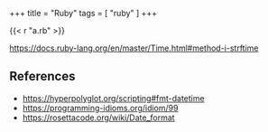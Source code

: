 +++
title = "Ruby"
tags = [ "ruby" ]
+++

{{< r "a.rb" >}}

<https://docs.ruby-lang.org/en/master/Time.html#method-i-strftime>

## References

- <https://hyperpolyglot.org/scripting#fmt-datetime>
- <https://programming-idioms.org/idiom/99>
- <https://rosettacode.org/wiki/Date_format>
